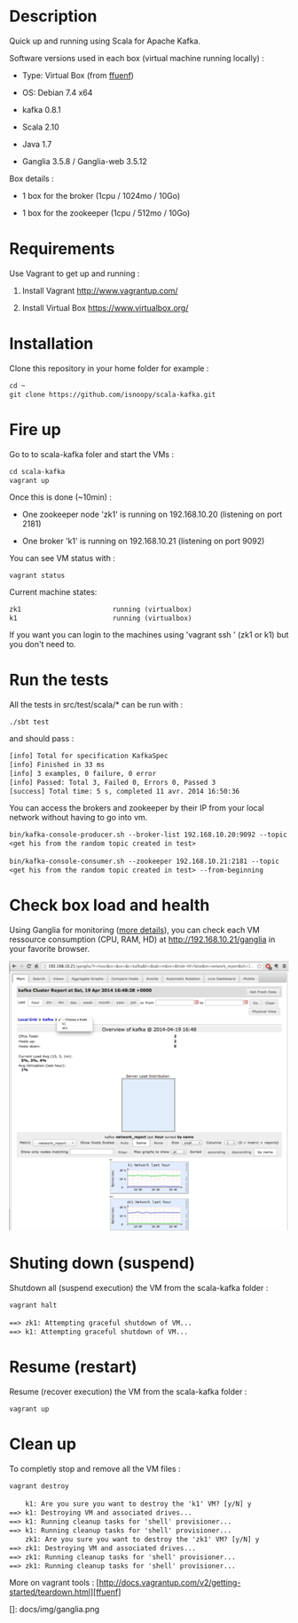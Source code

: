 # Description

Quick up and running using Scala for Apache Kafka.

Software versions used in each box (virtual machine running locally) :

-   Type: Virtual Box (from [ffuenf][])

-   OS: Debian 7.4 x64

-   kafka 0.8.1

-   Scala 2.10

-   Java 1.7

-   Ganglia 3.5.8 / Ganglia-web 3.5.12

Box details :

-   1 box for the broker (1cpu / 1024mo / 10Go)

-   1 box for the zookeeper (1cpu / 512mo / 10Go)

# Requirements

Use Vagrant to get up and running :

1.  Install Vagrant <http://www.vagrantup.com/>

2.  Install Virtual Box <https://www.virtualbox.org/>

# Installation

Clone this repository in your home folder for example :

    cd ~
    git clone https://github.com/isnoopy/scala-kafka.git

# Fire up

Go to to scala-kafka foler and start the VMs :

    cd scala-kafka
    vagrant up

Once this is done (\~10min) :

-   One zookeeper node 'zk1' is running on 192.168.10.20 (listening on
    port 2181)

-   One broker 'k1' is running on 192.168.10.21 (listening on port 9092)

You can see VM status with :

    vagrant status

Current machine states:

    zk1                       running (virtualbox)
    k1                        running (virtualbox)

If you want you can login to the machines using 'vagrant ssh ' (zk1 or
k1) but you don't need to.

# Run the tests

All the tests in src/test/scala/\* can be run with :

    ./sbt test 

and should pass :

    [info] Total for specification KafkaSpec
    [info] Finished in 33 ms
    [info] 3 examples, 0 failure, 0 error
    [info] Passed: Total 3, Failed 0, Errors 0, Passed 3
    [success] Total time: 5 s, completed 11 avr. 2014 16:50:36

You can access the brokers and zookeeper by their IP from your local
network without having to go into vm.

    bin/kafka-console-producer.sh --broker-list 192.168.10.20:9092 --topic <get his from the random topic created in test>

    bin/kafka-console-consumer.sh --zookeeper 192.168.10.21:2181 --topic <get his from the random topic created in test> --from-beginning

# Check box load and health

Using Ganglia for monitoring ([more details][ffuenf]), you can check
each VM ressource consumption (CPU, RAM, HD) at
<http://192.168.10.21/ganglia> in your favorite browser.

![alt tag](docs/img/ganglia.png)

# Shuting down (suspend)

Shutdown all (suspend execution) the VM from the scala-kafka folder :

    vagrant halt

    ==> zk1: Attempting graceful shutdown of VM...
    ==> k1: Attempting graceful shutdown of VM...

# Resume (restart)

Resume (recover execution) the VM from the scala-kafka folder :

    vagrant up

# Clean up

To completly stop and remove all the VM files :

    vagrant destroy

        k1: Are you sure you want to destroy the 'k1' VM? [y/N] y
    ==> k1: Destroying VM and associated drives...
    ==> k1: Running cleanup tasks for 'shell' provisioner...
    ==> k1: Running cleanup tasks for 'shell' provisioner...
        zk1: Are you sure you want to destroy the 'zk1' VM? [y/N] y
    ==> zk1: Destroying VM and associated drives...
    ==> zk1: Running cleanup tasks for 'shell' provisioner...
    ==> zk1: Running cleanup tasks for 'shell' provisioner...

More on vagrant tools :
[http://docs.vagrantup.com/v2/getting-started/teardown.html][ffuenf]

  [ffuenf]: #
  []: docs/img/ganglia.png
